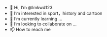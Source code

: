 - 👋 Hi, I’m @lmkwd123
- 👀 I’m interested in sport，history and cartoon
- 🌱 I’m currently learning ...
- 💞️ I’m looking to collaborate on ...
- 📫 How to reach me 

<!---
lmkwd123/lmkwd123 is a ✨ special ✨ repository because its `README.md` (this file) appears on your GitHub profile.
You can click the Preview link to take a look at your changes.
--->
